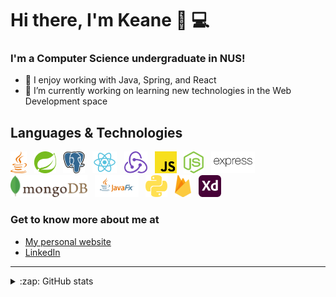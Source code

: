 # Hi there, I'm Keane 👋 💻

### I'm a Computer Science undergraduate in NUS!

- 👯 I enjoy working with Java, Spring, and React
- 🔭 I’m currently working on learning new technologies in the Web Development space

## Languages & Technologies

<div>
  <a href="https://www.java.com/en/" title="Java"><img src="images/java.svg" height="35" width="auto" /></a>
  &nbsp
  <a href="https://spring.io/projects/spring-boot" title="Spring Boot"><img src="images/spring.svg" height="35" width="auto" /></a>
  &nbsp
  <a href="https://www.postgresql.org/" title="PostgreSQL"><img src="images/postgresql.svg" height="35" width="auto" /></a>
  &nbsp
  <a href="https://reactjs.org/" title="React"><img src="images/react.svg" height="35" width="auto" /></a>
  &nbsp;
  <a href="https://redux.js.org" title="Redux"><img src="images/redux.svg" height="35" width="auto" /></a>
  &nbsp;
  <a href="https://www.javascript.com/" title="JavaScript"><img src="images/javascript.svg" height="35" width="auto" /></a>
  &nbsp;
  <a href="https://nodejs.org/en/" title="NodeJs"><img src="images/nodejs.svg" height="35" width="auto" /></a>
  &nbsp;
  <a href="https://expressjs.com/" title="Express.js"><img src="images/express.svg" height="35" width="auto" /></a>
  &nbsp
  <a href="https://www.mongodb.com/" title="MongoDB"><img src="images/mongodb.svg" height="35" width="auto" /></a>
  &nbsp
  <a href="https://openjfx.io/" title="JavaFX"><img src="images/javafx.png" height="35" width="auto" /></a>
  &nbsp
  <a href="https://www.python.org/" title="Python"><img src="images/python.svg" height="35" width="auto" /></a>
  &nbsp;
  <a href="https://firebase.google.com/" title="Firebase"><img src="images/firebase.svg" height="35" width="auto" /></a>
  &nbsp;
  <a href="https://www.adobe.com/sea/products/xd.html" title="Adobe XD"><img src="images/adobexd.svg" height="35" width="auto" /></a>
</div>

### Get to know more about me at

* [My personal website](https://keanecjy.github.io/me/)
* [LinkedIn](https://www.linkedin.com/in/keanecjy/)

---

<details>
  <summary>:zap: GitHub stats</summary>
    <div><img alt="Keane's Github stats" src="https://github-readme-stats.vercel.app/api?username=keanecjy&show_icons=true&count_private=true" /></div>
<!--     <div><img alt="Keane's Most Used Languages" src="https://github-readme-stats.vercel.app/api/top-langs/?username=keanecjy" /></div> -->
</details>
